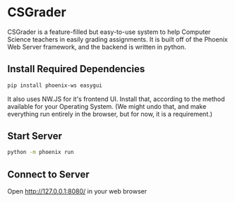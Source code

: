 # CSGrader
CSGrader is a feature-filled but easy-to-use system to help Computer Science teachers in
easily grading assignments. It is built off of the Phoenix Web Server framework, and the
backend is written in python. 

## Install Required Dependencies
```bash
pip install phoenix-ws easygui
```
It also uses NW.JS for it's frontend UI. Install that, according to the method available
for your Operating System. (We might undo that, and make everything run entirely in the
browser, but for now, it is a requirement.)

## Start Server
```bash
python -m phoenix run
```

## Connect to Server
Open http://127.0.0.1:8080/ in your web browser
